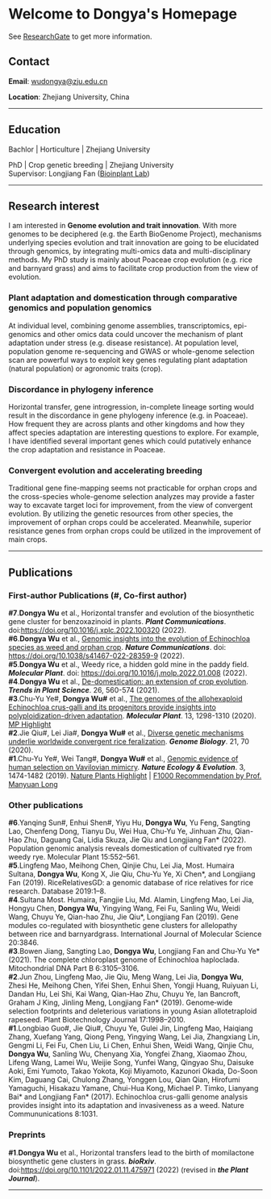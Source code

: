 # Welcome to Dongya's Homepage

See [ResearchGate](https://www.researchgate.net/profile/Dongya-Wu) to get more information.


## Contact

**Email**: wudongya@zju.edu.cn

**Location**: Zhejiang University, China

***
## Education
Bachlor | Horticulture | Zhejiang University  
  
PhD | Crop genetic breeding | Zhejiang University  
Supervisor: Longjiang Fan ([Bioinplant Lab](http://ibi.zju.edu.cn/bioinplant/))

***

## Research interest

I am interested in **Genome evolution and trait innovation**. With more genomes to be deciphered (e.g. the Earth BioGenome Project), mechanisms underlying species evolution and trait innovation are going to be elucidated through genomics, by integrating multi-omics data and multi-disciplinary methods. My PhD study is mainly about Poaceae crop evolution (e.g. rice and barnyard grass) and aims to facilitate crop production from the view of evolution.

### Plant adaptation and domestication through comparative genomics and population genomics
At individual level, combining genome assemblies, transcriptomics, epi-genomics and other omics data could uncover the mechanism of plant adaptation under stress (e.g. disease resistance). At population level, population genome re-sequencing and GWAS or whole-genome selection scan are powerful ways to exploit key genes regulating plant adaptation (natural population) or agronomic traits (crop).
### Discordance in phylogeny inference
  Horizontal transfer, gene introgression, in-complete lineage sorting would result in the discordance in gene phylogeny inference (e.g. in Poaceae). How frequent they are across plants and other kingdoms and how they affect species adaptation are interesting questions to explore. For example, I have identified several important genes which could putatively enhance the crop adaptation and resistance in Poaceae.
### Convergent evolution and accelerating breeding
  Traditional gene fine-mapping seems not practicable for orphan crops and the cross-species whole-genome selection analyzes may provide a faster way to excavate target loci for improvement, from the view of convergent evolution. By utilizing the genetic resources from other species, the improvement of orphan crops could be accelerated. Meanwhile, superior resistance genes from orphan crops could be utilized in the improvement of main crops.   
 
***

## Publications 
### First-author Publications (#, Co-first author)
**#7**.**Dongya Wu** et al., Horizontal transfer and evolution of the biosynthetic gene cluster for benzoxazinoid in plants. ***Plant Communications***. doi:https://doi.org/10.1016/j.xplc.2022.100320 (2022).  
**#6**.**Dongya Wu** et al., [Genomic insights into the evolution of Echinochloa species as weed and orphan crop](https://www.nature.com/articles/s41467-022-28359-9). ***Nature Communications***. doi: https://doi.org/10.1038/s41467-022-28359-9 (2022).  
**#5**.**Dongya Wu** et al., Weedy rice, a hidden gold mine in the paddy field. ***Molecular Plant***. doi: https://doi.org/10.1016/j.molp.2022.01.008 (2022).  
**#4**.**Dongya Wu** et al., [De-domestication: an extension of crop evolution](https://www.cell.com/trends/plant-science/fulltext/S1360-1385(21)00032-7). ***Trends in Plant Science***. 26, 560-574 (2021).  
**#3**.Chu-Yu Ye#, **Dongya Wu#** et al., [The genomes of the allohexaploid Echinochloa crus-galli and its progenitors provide insights into polyploidization-driven adaptation](https://www.cell.com/molecular-plant/fulltext/S1674-2052(20)30214-8). ***Molecular Plant***. 13, 1298-1310 (2020). [MP Highlight](https://www.sciencedirect.com/science/article/pii/S1674205220302987)  
**#2**.Jie Qiu#, Lei Jia#, **Dongya Wu#** et al., [Diverse genetic mechanisms underlie worldwide convergent rice feralization](https://genomebiology.biomedcentral.com/articles/10.1186/s13059-020-01980-x). ***Genome Biology***. 21, 70 (2020).  
**#1**.Chu-Yu Ye#, Wei Tang#, **Dongya Wu#** et al., [Genomic evidence of human selection on Vavilovian mimicry](https://www.nature.com/articles/s41559-019-0976-1). ***Nature Ecology & Evolution***. 3, 1474-1482 (2019). [Nature Plants Highlight](https://www.nature.com/articles/s41477-019-0557-y) | [F1000 Recommendation by Prof. Manyuan Long](https://facultyopinions.com/article/736618942)

### Other publications
**#6**.Yanqing Sun#, Enhui Shen#, Yiyu Hu, **Dongya Wu**, Yu Feng, Sangting Lao, Chenfeng Dong, Tianyu Du, Wei Hua, Chu-Yu Ye, Jinhuan Zhu, Qian-Hao Zhu, Daguang Cai, Lidia Skuza, Jie Qiu and Longjiang Fan* (2022). Population genomic analysis reveals domestication of cultivated rye from weedy rye. Molecular Plant 15:552–561.  
**#5**.Lingfeng Mao, Meihong Chen, Qinjie Chu, Lei Jia, Most. Humaira Sultana, **Dongya Wu**, Kong X, Jie Qiu, Chu-Yu Ye, Xi Chen*, and Longjiang Fan (2019). RiceRelativesGD: a genomic database of rice relatives for rice research. Database 2019:1–8.  
**#4**.Sultana Most. Humaira, Fangjie Liu, Md. Alamin, Lingfeng Mao, Lei Jia, Hongyu Chen, **Dongya Wu**, Yingying Wang, Fei Fu, Sanling Wu, Weidi Wang, Chuyu Ye, Qian-hao Zhu, Jie Qiu*, Longjiang Fan (2019). Gene modules co-regulated with biosynthetic gene clusters for allelopathy between rice and barnyardgrass. International Journal of Molecular Science 20:3846.  
**#3**.Bowen Jiang, Sangting Lao, **Dongya Wu**, Longjiang Fan and Chu-Yu Ye* (2021). The complete chloroplast genome of Echinochloa haploclada. Mitochondrial DNA Part B 6:3105–3106.  
**#2**.Jun Zhou, Lingfeng Mao, Jie Qiu, Meng Wang, Lei Jia, **Dongya Wu**, Zhesi He, Meihong Chen, Yifei Shen, Enhui Shen, Yongji Huang, Ruiyuan Li, Dandan Hu, Lei Shi, Kai Wang, Qian-Hao Zhu, Chuyu Ye, Ian Bancroft, Graham J King, Jinling Meng, Longjiang Fan* (2019). Genome‐wide selection footprints and deleterious variations in young Asian allotetraploid rapeseed. Plant Biotechnology Journal 17:1998–2010.  
**#1**.Longbiao Guo#, Jie Qiu#, Chuyu Ye, Gulei Jin, Lingfeng Mao, Haiqiang Zhang, Xuefang Yang, Qiong Peng, Yingying Wang, Lei Jia, Zhangxiang Lin, Gengmi Li, Fei Fu, Chen Liu, Li Chen, Enhui Shen, Weidi Wang, Qinjie Chu, **Dongya Wu**, Sanling Wu, Chenyang Xia, Yongfei Zhang, Xiaomao Zhou, Lifeng Wang, Lamei Wu, Weijie Song, Yunfei Wang, Qingyao Shu, Daisuke Aoki, Emi Yumoto, Takao Yokota, Koji Miyamoto, Kazunori Okada, Do-Soon Kim, Daguang Cai, Chulong Zhang, Yonggen Lou, Qian Qian, Hirofumi Yamaguchi, Hisakazu Yamane, Chui-Hua Kong, Michael P. Timko, Lianyang Bai* and Longjiang Fan* (2017). Echinochloa crus-galli genome analysis provides insight into its adaptation and invasiveness as a weed. Nature Commununications 8:1031.  

### Preprints
**#1**.**Dongya Wu** et al., Horizontal transfers lead to the birth of momilactone biosynthetic gene clusters in grass. ***bioRxiv***. doi:https://doi.org/10.1101/2022.01.11.475971 (2022) (revised in ***the Plant Journal***). 


***
